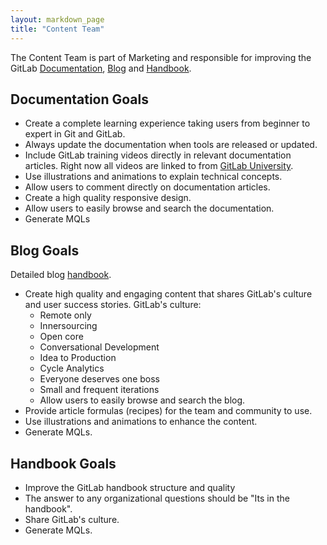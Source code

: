 ```yaml
---
layout: markdown_page
title: "Content Team"
---
```


The Content Team is part of Marketing and responsible for improving the GitLab
[Documentation](https://docs.gitlab.com), [Blog](/blog/) and [Handbook](/handbook/).

## Documentation Goals

* Create a complete learning experience taking users from beginner to expert in Git and GitLab.
* Always update the documentation when tools are released or updated.
* Include GitLab training videos directly in relevant documentation articles.
  Right now all videos are linked to from [GitLab University](https://docs.gitlab.com/ce/university/).
* Use illustrations and animations to explain technical concepts.
* Allow users to comment directly on documentation articles.
* Create a high quality responsive design.
* Allow users to easily browse and search the documentation.
* Generate MQLs

## Blog Goals

Detailed blog [handbook](/handbook/marketing/blog).

* Create high quality and engaging content that shares GitLab's culture and user success stories.
  GitLab's culture:
  * Remote only
  * Innersourcing
  * Open core
  * Conversational Development
  * Idea to Production
  * Cycle Analytics
  * Everyone deserves one boss
  * Small and frequent iterations
  * Allow users to easily browse and search the blog.
* Provide article formulas (recipes) for the team and community to use.
* Use illustrations and animations to enhance the content.
* Generate MQLs.

## Handbook Goals

* Improve the GitLab handbook structure and quality
* The answer to any organizational questions should be "Its in the handbook".
* Share GitLab's culture.
* Generate MQLs.
